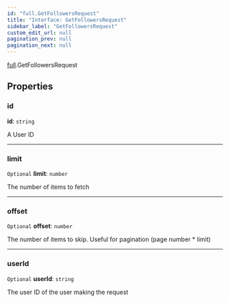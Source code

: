```yaml
---
id: "full.GetFollowersRequest"
title: "Interface: GetFollowersRequest"
sidebar_label: "GetFollowersRequest"
custom_edit_url: null
pagination_prev: null
pagination_next: null
---
```


[full](../namespaces/full.md).GetFollowersRequest

## Properties

### id

 **id**: `string`

A User ID

___

### limit

 `Optional` **limit**: `number`

The number of items to fetch

___

### offset

 `Optional` **offset**: `number`

The number of items to skip. Useful for pagination (page number * limit)

___

### userId

 `Optional` **userId**: `string`

The user ID of the user making the request
